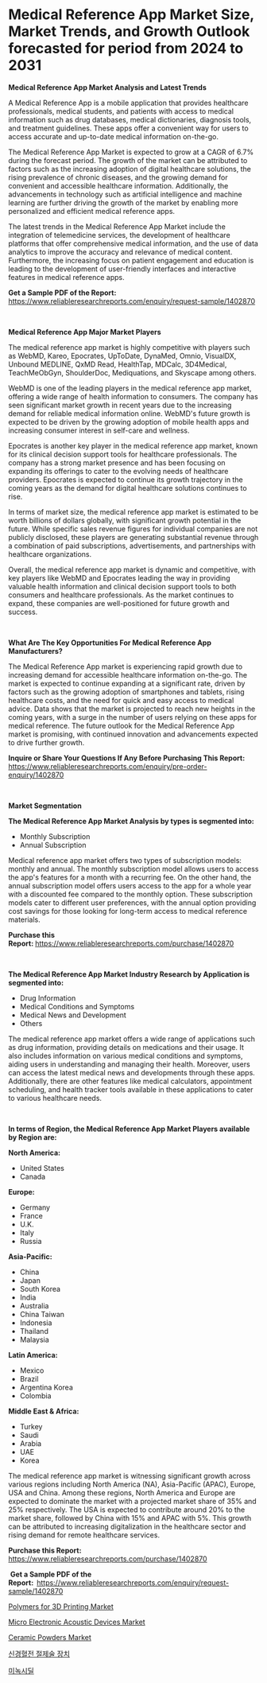 <p><h1>Medical Reference App Market Size, Market Trends, and Growth Outlook forecasted for period from 2024 to 2031</h1></p><p><strong>Medical Reference App Market Analysis and Latest Trends</strong></p>
<p><p>A Medical Reference App is a mobile application that provides healthcare professionals, medical students, and patients with access to medical information such as drug databases, medical dictionaries, diagnosis tools, and treatment guidelines. These apps offer a convenient way for users to access accurate and up-to-date medical information on-the-go.</p><p>The Medical Reference App Market is expected to grow at a CAGR of 6.7% during the forecast period. The growth of the market can be attributed to factors such as the increasing adoption of digital healthcare solutions, the rising prevalence of chronic diseases, and the growing demand for convenient and accessible healthcare information. Additionally, the advancements in technology such as artificial intelligence and machine learning are further driving the growth of the market by enabling more personalized and efficient medical reference apps.</p><p>The latest trends in the Medical Reference App Market include the integration of telemedicine services, the development of healthcare platforms that offer comprehensive medical information, and the use of data analytics to improve the accuracy and relevance of medical content. Furthermore, the increasing focus on patient engagement and education is leading to the development of user-friendly interfaces and interactive features in medical reference apps.</p></p>
<p><strong>Get a Sample PDF of the Report:&nbsp;</strong> <a href="https://www.reliableresearchreports.com/enquiry/request-sample/1402870">https://www.reliableresearchreports.com/enquiry/request-sample/1402870</a></p>
<p>&nbsp;</p>
<p><strong>Medical Reference App Major Market Players</strong></p>
<p><p>The medical reference app market is highly competitive with players such as WebMD, Kareo, Epocrates, UpToDate, DynaMed, Omnio, VisualDX, Unbound MEDLINE, QxMD Read, HealthTap, MDCalc, 3D4Medical, TeachMeObGyn, ShoulderDoc, Mediquations, and Skyscape among others.</p><p>WebMD is one of the leading players in the medical reference app market, offering a wide range of health information to consumers. The company has seen significant market growth in recent years due to the increasing demand for reliable medical information online. WebMD's future growth is expected to be driven by the growing adoption of mobile health apps and increasing consumer interest in self-care and wellness.</p><p>Epocrates is another key player in the medical reference app market, known for its clinical decision support tools for healthcare professionals. The company has a strong market presence and has been focusing on expanding its offerings to cater to the evolving needs of healthcare providers. Epocrates is expected to continue its growth trajectory in the coming years as the demand for digital healthcare solutions continues to rise.</p><p>In terms of market size, the medical reference app market is estimated to be worth billions of dollars globally, with significant growth potential in the future. While specific sales revenue figures for individual companies are not publicly disclosed, these players are generating substantial revenue through a combination of paid subscriptions, advertisements, and partnerships with healthcare organizations.</p><p>Overall, the medical reference app market is dynamic and competitive, with key players like WebMD and Epocrates leading the way in providing valuable health information and clinical decision support tools to both consumers and healthcare professionals. As the market continues to expand, these companies are well-positioned for future growth and success.</p></p>
<p>&nbsp;</p>
<p><strong>What Are The Key Opportunities For Medical Reference App Manufacturers?</strong></p>
<p><p>The Medical Reference App market is experiencing rapid growth due to increasing demand for accessible healthcare information on-the-go. The market is expected to continue expanding at a significant rate, driven by factors such as the growing adoption of smartphones and tablets, rising healthcare costs, and the need for quick and easy access to medical advice. Data shows that the market is projected to reach new heights in the coming years, with a surge in the number of users relying on these apps for medical reference. The future outlook for the Medical Reference App market is promising, with continued innovation and advancements expected to drive further growth.</p></p>
<p><strong>Inquire or Share Your Questions If Any Before Purchasing This Report:</strong> <a href="https://www.reliableresearchreports.com/enquiry/pre-order-enquiry/1402870">https://www.reliableresearchreports.com/enquiry/pre-order-enquiry/1402870</a></p>
<p>&nbsp;</p>
<p><strong>Market Segmentation</strong></p>
<p><strong>The Medical Reference App Market Analysis by types is segmented into:</strong></p>
<p><ul><li>Monthly Subscription</li><li>Annual Subscription</li></ul></p>
<p><p>Medical reference app market offers two types of subscription models: monthly and annual. The monthly subscription model allows users to access the app's features for a month with a recurring fee. On the other hand, the annual subscription model offers users access to the app for a whole year with a discounted fee compared to the monthly option. These subscription models cater to different user preferences, with the annual option providing cost savings for those looking for long-term access to medical reference materials.</p></p>
<p><strong>Purchase this Report:&nbsp;</strong><a href="https://www.reliableresearchreports.com/purchase/1402870">https://www.reliableresearchreports.com/purchase/1402870</a></p>
<p>&nbsp;</p>
<p><strong>The Medical Reference App Market Industry Research by Application is segmented into:</strong></p>
<p><ul><li>Drug Information</li><li>Medical Conditions and Symptoms</li><li>Medical News and Development</li><li>Others</li></ul></p>
<p><p>The medical reference app market offers a wide range of applications such as drug information, providing details on medications and their usage. It also includes information on various medical conditions and symptoms, aiding users in understanding and managing their health. Moreover, users can access the latest medical news and developments through these apps. Additionally, there are other features like medical calculators, appointment scheduling, and health tracker tools available in these applications to cater to various healthcare needs.</p></p>
<p>&nbsp;</p>
<p><strong>In terms of Region, the Medical Reference App Market Players available by Region are:</strong></p>
<p>
    <p> <strong> North America: </strong>
        <ul>
            <li>United States</li>
            <li>Canada</li>
        </ul>
        </p> 
    <p> <strong> Europe: </strong>
        <ul>
            <li>Germany</li>
            <li>France</li>
            <li>U.K.</li>
            <li>Italy</li>
            <li>Russia</li>
        </ul>
        </p> 
    <p> <strong> Asia-Pacific: </strong>
        <ul>
            <li>China</li>
            <li>Japan</li>
            <li>South Korea</li>
            <li>India</li>
            <li>Australia</li>
            <li>China Taiwan</li>
            <li>Indonesia</li>
            <li>Thailand</li>
            <li>Malaysia</li>
        </ul>
        </p> 
    <p> <strong> Latin America: </strong>
        <ul>
            <li>Mexico</li>
            <li>Brazil</li>
            <li>Argentina Korea</li>
            <li>Colombia</li>
        </ul>
        </p> 
    <p> <strong> Middle East & Africa: </strong>
        <ul>
            <li>Turkey</li>
            <li>Saudi</li>
            <li>Arabia</li>
            <li>UAE</li>
            <li>Korea</li>
        </ul>
    </p>
    </p>
<p><p>The medical reference app market is witnessing significant growth across various regions including North America (NA), Asia-Pacific (APAC), Europe, USA and China. Among these regions, North America and Europe are expected to dominate the market with a projected market share of 35% and 25% respectively. The USA is expected to contribute around 20% to the market share, followed by China with 15% and APAC with 5%. This growth can be attributed to increasing digitalization in the healthcare sector and rising demand for remote healthcare services.</p></p>
<p><strong>Purchase this Report: </strong><a href="https://www.reliableresearchreports.com/purchase/1402870">https://www.reliableresearchreports.com/purchase/1402870</a></p>
<p>&nbsp;<strong>Get a Sample PDF of the Report:&nbsp;&nbsp;</strong><a href="https://www.reliableresearchreports.com/enquiry/request-sample/1402870">https://www.reliableresearchreports.com/enquiry/request-sample/1402870</a></p>
<p><strong></strong></p>
<p><p><a href="https://view.publitas.com/reportprime-1/polymers-for-3d-printing-market-offer-valuable-insights-into-market-size-market-share-market-trends-and-projections-spanning-from-2024-to-2031/">Polymers for 3D Printing Market</a></p><p><a href="https://frill-swim-3cd.notion.site/Micro-Electronic-Acoustic-Devices-Market-Size-Focuses-on-Market-Dynamics-In-Depth-Analysis-and-Futu-44bd356838014131835a5f201a09c70a">Micro Electronic Acoustic Devices Market</a></p><p><a href="https://view.publitas.com/reportprime-1/ceramic-powders-market-size-2024-2031-global-industrial-analysis-key-geographical-regions-market-share-top-key-players-product-types-and-forecast-research-report/">Ceramic Powders Market</a></p><p><a href="https://medium.com/@cypwkevf09498055/%EC%8B%A0%EA%B2%BD%ED%98%88%EC%A0%84-%EC%A0%9C%EA%B1%B0-%EC%9E%A5%EC%B9%98-%EC%8B%9C%EC%9E%A5-%EC%A0%84%EB%A7%9D-%EC%82%B0%EC%97%85-%EA%B0%9C%EC%9A%94-%EB%B0%8F-%EC%98%88%EC%B8%A1-2024%EB%85%84%EB%B6%80%ED%84%B0-2031%EB%85%84-67314c5a386c">신경혈전 절제술 장치</a></p><p><a href="https://medium.com/@cypwkevf09498055/%EB%AF%B8%EB%85%B9%EC%8B%9C%EB%94%9C-%EC%8B%9C%EC%9E%A5-%EA%B7%9C%EB%AA%A8%EB%8A%94-%EA%B8%80%EB%A1%9C%EB%B2%8C-%EC%82%B0%EC%97%85%EC%97%90%EC%84%9C-%EA%B0%80%EC%9E%A5-%EC%A2%8B%EC%9D%80-%EB%A7%88%EC%BC%80%ED%8C%85-%EC%B1%84%EB%84%90%EC%9D%84-%EB%B3%B4%EC%97%AC%EC%A4%8D%EB%8B%88%EB%8B%A4-cbcbca483f19">미녹시딜</a></p></p>